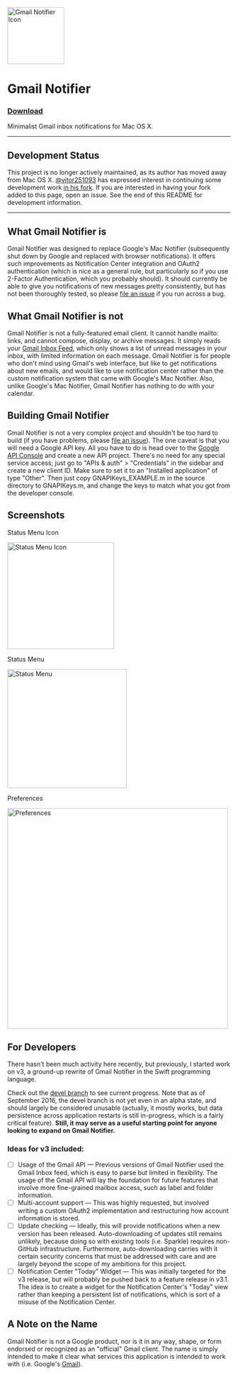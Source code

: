 <img src="https://raw.github.com/jashephe/Gmail-Notifier/support/images/appIcon.png" alt="Gmail Notifier Icon" width="128px">

# Gmail Notifier
### [Download](https://github.com/jashephe/Gmail-Notifier/releases)
Minimalist Gmail inbox notifications for Mac OS X.

---

## Development Status
This project is no longer actively maintained, as its author has moved away from Mac OS X. [@vitor251093](https://github.com/vitor251093) has expressed interest in continuing some development work [in his fork](https://github.com/vitor251093/Gmail-Notifier). If you are interested in having your fork added to this page, open an issue. See the end of this README for development information.

---

## What Gmail Notifier is
Gmail Notifier was designed to replace Google's Mac Notifier (subsequently shut down by Google and replaced with browser notifications).  It offers such improvements as Notification Center integration and OAuth2 authentication (which is nice as a general rule, but particularly so if you use 2-Factor Authentication, which you probably should).  It should currently be able to give you notifications of new messages pretty consistently, but has not been thoroughly tested, so please [file an issue](https://github.com/jashephe/Gmail-Notifier/issues) if you run across a bug.

## What Gmail Notifier is not
Gmail Notifier is not a fully-featured email client.  It cannot handle mailto: links, and cannot compose, display, or archive messages.  It simply reads your [Gmail Inbox Feed](https://mail.google.com/mail/feed/atom/), which only shows a list of unread messages in your inbox, with limited information on each message.  Gmail Notifier is for people who don't mind using Gmail's web interface, but like to get notifications about new emails, and would like to use notification center rather than the custom notification system that came with Google's Mac Notifier.  Also, unlike Google's Mac Notifier, Gmail Notifier has nothing to do with your calendar.

## Building Gmail Notifier
Gmail Notifier is not a very complex project and shouldn't be too hard to build (if you have problems, please [file an issue](https://github.com/jashephe/Gmail-Notifier/issues)).  The one caveat is that you will need a Google API key.  All you have to do is head over to the [Google API Console](https://console.developers.google.com/project) and create a new API project.  There's no need for any special service access; just go to "APIs & auth" > "Credentials" in the sidebar and create a new client ID.  Make sure to set it to an "Installed application" of type "Other".  Then just copy GNAPIKeys_EXAMPLE.m in the source directory to GNAPIKeys.m, and change the keys to match what you got from the developer console.

## Screenshots
Status Menu Icon

<img src="https://raw.github.com/jashephe/Gmail-Notifier/support/images/statusIcon.png" alt="Status Menu Icon" width="241px">

Status Menu

<img src="https://raw.github.com/jashephe/Gmail-Notifier/support/images/menu.png" alt="Status Menu" width="269px">

Preferences

<img src="https://raw.github.com/jashephe/Gmail-Notifier/support/images/prefs.png" alt="Preferences" width="498px">

## For Developers
There hasn't been much activity here recently, but previously, I started work on v3, a ground-up rewrite of Gmail Notifier in the Swift programming language.

Check out the [devel branch](https://github.com/jashephe/Gmail-Notifier/tree/devel) to see current progress. Note that as of September 2016, the devel branch is not yet even in an alpha state, and should largely be considered unusable (actually, it mostly works, but data persistence across application restarts is still in-progress, which is a fairly critical feature). **Still, it may serve as a useful starting point for anyone looking to expand on Gmail Notifier.**

### Ideas for v3 included:

- [ ] Usage of the Gmail API — Previous versions of Gmail Notifier used the Gmail Inbox feed, which is easy to parse but limited in flexibility. The usage of the Gmail API will lay the foundation for future features that involve more fine-grained mailbox access, such as label and folder information.
- [ ] Multi-account support — This was highly requested, but involved writing a custom OAuth2 implementation and restructuring how account information is stored.
- [ ] Update checking — Ideally, this will provide notifications when a new version has been released. Auto-downloading of updates still remains unlikely, because doing so with existing tools (i.e. Sparkle) requires non-GitHub infrastructure. Furthermore, auto-downloading carries with it certain security concerns that must be addressed with care and are largely beyond the scope of my ambitions for this project.
- [ ] Notification Center "Today" Widget — This was initially targeted for the v3 release, but will probably be pushed back to a feature release in v3.1. The idea is to create a widget for the Notification Center's "Today" view rather than keeping a persistent list of notifications, which is sort of a misuse of the Notification Center. 

## A Note on the Name
Gmail Notifier is not a Google product, nor is it in any way, shape, or form endorsed or recognized as an "official" Gmail client.  The name is simply intended to make it clear what services this application is intended to work with (i.e. Google's [Gmail](http://mail.google.com/)).
